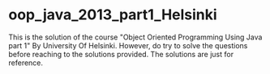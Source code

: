 # oop_java_2013_part1_Helsinki
This is the solution of the course "Object Oriented Programming Using Java part 1" By University Of Helsinki.
However, do try to solve the questions before reaching to the solutions provided.
The solutions are just for reference.
